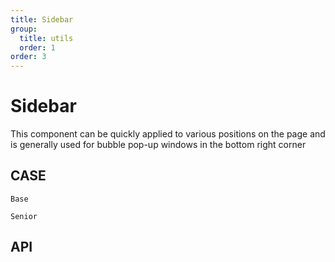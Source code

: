 ```yaml
---
title: Sidebar
group:
  title: utils
  order: 1
order: 3
---
```


# Sidebar

This component can be quickly applied to various positions on the page and is generally used for bubble pop-up windows in the bottom right corner

## CASE

<code src="./demo/index.tsx" description="Default mounting to document.body">Base</code>

<code src="./demo/demo2.tsx" description="Allow modifications:<br/>1、The distance between each element internally（ gap ）<br/>2、The offset of the entire component （ offset ）<br/>3、The arrangement direction of the internal elements （ direction ）">Senior</code>

## API

<API id="Sidebar"><API>

